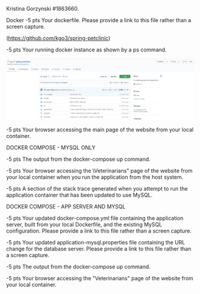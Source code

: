 Kristina Gorzynski   #1863660.


Docker
-5 pts Your dockerfile. Please provide a link to this file rather than a screen capture.

(https://github.com/kgo3/spring-petclinic)


-5 pts  Your running docker instance as shown by a ps command.

![Screen Capture #1](https://github.com/kgo3/spring-petclinic/blob/master/figures/Fork_success.JPG)


-5 pts  Your browser accessing the main page of the website from your local container.




DOCKER COMPOSE - MYSQL ONLY

-5 pts  The output from the docker-compose up command.



-5 pts  Your browser accessing the \Veterinarians" page of the website from your local container when you run the application from the host system.


-5 pts  A section of the stack trace generated when you attempt to run the application container that has been updated to use MySQL.


DOCKER COMPOSE - APP SERVER AND MYSQL

-5 pts  Your updated docker-compose.yml file containing the application server, built from your local Dockerfile, and the existing MySQL configuration. Please provide a link to this file rather than a screen capture.


-5 pts  Your updated application-mysql.properties file containing the URL change for the database server. Please provide a link to this file rather than a screen capture.


-5 pts  The output from the docker-compose up command.



-5 pts  Your browser accessing the "Veterinarians" page of the website from your local container.


